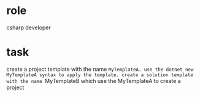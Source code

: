 # role
csharp developer

# task
create a project template with the name `MyTemplateA. use the dotnet new MyTemplateA syntax to apply the template.
create a solution template with the name `MyTemplateB which use the MyTemplateA to create a project
